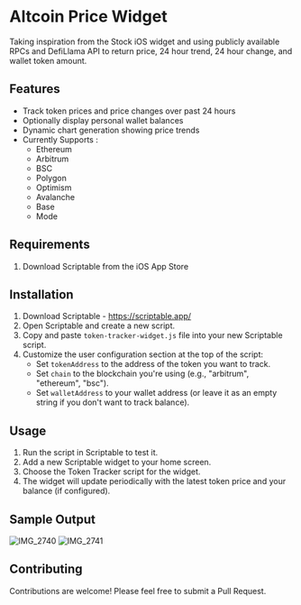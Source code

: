# Altcoin Price Widget
Taking inspiration from the Stock iOS widget and using publicly available RPCs and DefiLlama API to return price, 24 hour trend, 24 hour change, and wallet token amount. 

## Features
- Track token prices and price changes over past 24 hours 
- Optionally display personal wallet balances 
- Dynamic chart generation showing price trends
- Currently Supports :
  - Ethereum
  - Arbitrum
  - BSC
  - Polygon
  - Optimism
  - Avalanche
  - Base
  - Mode

## Requirements
1. Download Scriptable from the iOS App Store

## Installation
1. Download Scriptable - https://scriptable.app/
2. Open Scriptable and create a new script.
3. Copy and paste  `token-tracker-widget.js` file into your new Scriptable script.
4. Customize the user configuration section at the top of the script:
   - Set `tokenAddress` to the address of the token you want to track.
   - Set `chain` to the blockchain you're using (e.g., "arbitrum", "ethereum", "bsc").
   - Set `walletAddress` to your wallet address (or leave it as an empty string if you don't want to track balance).

## Usage
1. Run the script in Scriptable to test it.
2. Add a new Scriptable widget to your home screen.
3. Choose the Token Tracker script for the widget.
4. The widget will update periodically with the latest token price and your balance (if configured).

## Sample Output
![IMG_2740](https://github.com/user-attachments/assets/7a6374cf-7d47-43a4-b99e-b609c3009297)
![IMG_2741](https://github.com/user-attachments/assets/d39193b7-eac1-4849-b889-ec9077b07026)

## Contributing
Contributions are welcome! Please feel free to submit a Pull Request.

